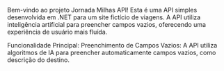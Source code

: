 Bem-vindo ao projeto Jornada Milhas API! Esta é uma API simples desenvolvida em .NET para um site fictício de viagens. A API utiliza inteligência artificial para preencher campos vazios, oferecendo uma experiência de usuário mais fluída.

Funcionalidade Principal:
Preenchimento de Campos Vazios: A API utiliza algoritmos de IA para preencher automaticamente campos vazios, como descrição do destino.

